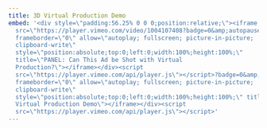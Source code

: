 ```yaml
---
title: 3D Virtual Production Demo
embed: '<div style=\"padding:56.25% 0 0 0;position:relative;\"><iframe
  src=\"https://player.vimeo.com/video/1004107408?badge=0&amp;autopause=0&amp;player_id=0&amp;app_id=58479\"
  frameborder=\"0\" allow=\"autoplay; fullscreen; picture-in-picture;
  clipboard-write\"
  style=\"position:absolute;top:0;left:0;width:100%;height:100%;\"
  title=\"PANEL: Can This Ad be Shot with Virtual
  Production?\"></iframe></div><script
  src=\"https://player.vimeo.com/api/player.js\"></script>?badge=0&amp;autopause=0&amp;player_id=0&amp;app_id=58479\"
  frameborder=\"0\" allow=\"autoplay; fullscreen; picture-in-picture;
  clipboard-write\"
  style=\"position:absolute;top:0;left:0;width:100%;height:100%;\" title=\"3D
  Virtual Production Demo\"></iframe></div><script
  src=\"https://player.vimeo.com/api/player.js\"></script>'
---
```

